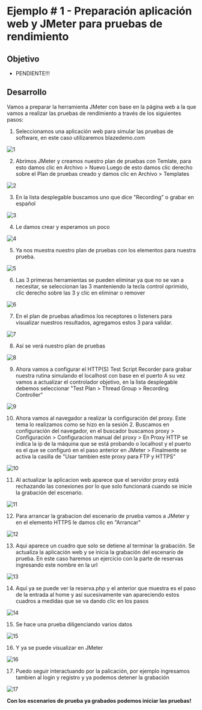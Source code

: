 # Ejemplo # 1 - Preparación aplicación web y JMeter para pruebas de rendimiento

## Objetivo

* PENDIENTE!!!

## Desarrollo

Vamos a preparar la herramienta JMeter con base en la página web a la que vamos a realizar las pruebas de rendimiento a través de los siguientes pasos:

1. Seleccionamos una aplicación web para simular las pruebas de software, en este caso utilizaremos blazedemo.com

![1](https://user-images.githubusercontent.com/22419786/156011701-004cfffa-57b9-4e0a-9814-c850b90d4cb2.PNG)

2. Abrimos JMeter y creamos nuestro plan de pruebas con Temlate, para esto damos clic en Archivo > Nuevo
    Luego de esto damos clic derecho sobre el Plan de pruebas creado y damos clic en Archivo > Templates

![2](https://user-images.githubusercontent.com/22419786/156011742-8a8b97b4-465f-44e6-933b-032664920b04.PNG)

3. En la lista desplegable buscamos uno que dice "Recording" o grabar en español

![3](https://user-images.githubusercontent.com/22419786/156011775-6c1e3972-bfb3-4c21-9086-249941002e57.PNG)

4. Le damos crear y esperamos un poco

![4](https://user-images.githubusercontent.com/22419786/156011792-bd31d636-63df-47ff-8edd-7dd9c7c067bc.PNG)

5. Ya nos muestra nuestro plan de pruebas con los elementos para nuestra prueba.

![5](https://user-images.githubusercontent.com/22419786/156011802-c72d5e6b-bcc9-471d-adb5-842e8fcd42d3.PNG)

6. Las 3 primeras herramientas se pueden eliminar ya que no se van a necesitar, se seleccionan las 3 manteniendo la tecla control oprimido, clic derecho sobre las 3 y clic en eliminar o remover

![6](https://user-images.githubusercontent.com/22419786/156011832-578cbec8-9018-4b0f-9c67-9e6366fe0f10.PNG)

7. En el plan de pruebas añadimos los receptores o listeners para visualizar nuestros resultados, agregamos estos 3 para validar.

![7](https://user-images.githubusercontent.com/22419786/156011879-e53e0245-beb4-4b58-ba9e-b8dfb7d81aab.PNG)

8. Así se verá nuestro plan de pruebas

![8](https://user-images.githubusercontent.com/22419786/156011885-98132915-7148-40ea-b197-1b35ea69d723.PNG)

9. Ahora vamos a configurar el HTTP(S) Test Script Recorder para grabar nuestra rutina simulando el localhost con base en el puerto 
    A su vez vamos a actualizar el controlador objetivo, en la lista desplegable debemos seleccionar "Test Plan > Thread Group > Recording Controller"

![9](https://user-images.githubusercontent.com/22419786/156011895-3e11e2ae-3b05-432b-a7cc-e55ccefbaa35.PNG)

10. Ahora vamos al navegador a realizar la configuración del proxy. Este tema lo realizamos como se hizo en la sesión 2.
    Buscamos en configuración del navegador, en el buscador buscamos proxy > Configuración > Configuracion manual del proxy > En Proxy HTTP se indica la ip de la máquina que se está probando o localhost y el puerto es el que se configuró en el paso anterior en JMeter > Finalmente se activa la casilla de "Usar tambien este proxy para FTP y HTTPS"

![10](https://user-images.githubusercontent.com/22419786/156011911-889fbb3b-bb01-475e-b923-06b7da1af6c2.PNG)

11. Al actualizar la aplicacion web aparece que el servidor proxy está rechazando las conexiones por lo que solo funcionará cuando se inicie la grabación del escenario.

![11](https://user-images.githubusercontent.com/22419786/156011923-10887101-8f15-45e3-a9fa-1f76110a1cd8.PNG)

12. Para arrancar la grabacion del escenario de prueba vamos a JMeter y en el elemento HTTPS le damos clic en "Arrancar"

![12](https://user-images.githubusercontent.com/22419786/156011944-f40113ac-bbc9-4b04-9494-7d039cd4600a.PNG)

13. Aqui aparece un cuadro que solo se detiene al terminar la grabación. Se actualiza la aplicación web y se inicia la grabación del escenario de prueba. En este caso haremos un ejercicio con la parte de reservas ingresando este nombre en la url

![13](https://user-images.githubusercontent.com/22419786/156011959-78e7f645-6686-403f-995e-8eaaa86b986d.PNG)

14. Aquí ya se puede ver la reserva.php y el anterior que muestra es el paso de la entrada al home y así sucesivamente van apareciendo estos cuadros a medidas que se va dando clic en los pasos

![14](https://user-images.githubusercontent.com/22419786/156011963-0b488c39-9ff9-4c31-a3ac-10304bbb5887.PNG)

15. Se hace una prueba diligenciando varios datos

![15](https://user-images.githubusercontent.com/22419786/156011980-4b16682e-a5df-4cb0-89d7-d0a987081632.PNG)

16. Y ya se puede visualizar en JMeter

![16](https://user-images.githubusercontent.com/22419786/156012011-18c66254-e01a-4c97-83e8-240f446fcb1a.PNG)

17. Puedo seguir interactuando por la palicación, por ejemplo ingresamos tambien al login y registro y ya podemos detener la grabación

![17](https://user-images.githubusercontent.com/22419786/156012020-54eb24c1-da05-4cd3-9976-2182a6f7203a.PNG)

**Con los escenarios de prueba ya grabados podemos iniciar las pruebas!**
